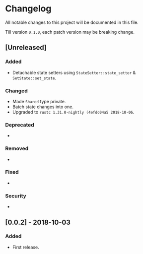 # Changelog
All notable changes to this project will be documented in this file.

Till version `0.1.0`, each patch version may be breaking change.

## [Unreleased]

### Added
- Detachable state setters using `StateSetter::state_setter` & `SetState::set_state`.

### Changed
- Made `Shared` type private.
- Batch state changes into one.
- Upgraded to `rustc 1.31.0-nightly (4efdc04a5 2018-10-06`.

### Deprecated
- 

### Removed
- 

### Fixed
- 

### Security
- 


## [0.0.2] - 2018-10-03

### Added
- First release.